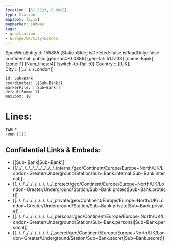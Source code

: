 ```yaml
---
location: [51.5133,-0.0886] 
type: Station 
mapzoom: [8,15] 
mapmarker: subway 
tags:
- geo/station
- Europe/UK/City~London
---
```

SpocWebEntityId: 155885
[StationSId::] 
isDeleted: false
isReadOnly: false
confidential: public
[geo-lon::-0.0886] 
[geo-lat::51.5133] 
[name::Bank] 
[zone::1] 
[Num_lines::4] 
[switch-to-Rail::0] 
Country :: [[UK]]  
City :: [[../../../London]]  


```leaflet
id: Sub~Bank
coordinates: [[Sub~Bank]] 
markerFile: [[Sub~Bank]] 
defaultZoom: 11 
maxZoom: 18
```


# Lines: 
```dataview
TABLE 
FROM [[]] 
```

## Confidential Links & Embeds: 
- [[Sub~Bank|Sub~Bank]]
- [[/../../../../../../../../../_internal/geo/Continent/Europe/Europe~North/UK/London~Greater/Underground/Station/Sub~Bank.internal|Sub~Bank.internal]] 
- [[../../../../../../../../../_protect/geo/Continent/Europe/Europe~North/UK/London~Greater/Underground/Station/Sub~Bank.protect|Sub~Bank.protect]] 
- [[../../../../../../../../../_private/geo/Continent/Europe/Europe~North/UK/London~Greater/Underground/Station/Sub~Bank.private|Sub~Bank.private]] 
- [[../../../../../../../../../_personal/geo/Continent/Europe/Europe~North/UK/London~Greater/Underground/Station/Sub~Bank.personal|Sub~Bank.personal]] 
- [[../../../../../../../../../_secret/geo/Continent/Europe/Europe~North/UK/London~Greater/Underground/Station/Sub~Bank.secret|Sub~Bank.secret]] 
